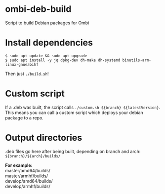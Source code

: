 # ombi-deb-build
Script to build Debian packages for Ombi

# Install dependencies 
```
$ sudo apt update && sudo apt upgrade
$ sudo apt install -y jq dpkg-dev dh-make dh-systemd binutils-arm-linux-gnueabihf
```
Then just `./build.sh`!

# Custom script
If a .deb was built, the script calls `./custom.sh ${branch} ${latestVersion}`.  
This means you can call a custom script which deploys your debian package to a repo.

# Output directories
.deb files go here after being built, depending on branch and arch: `${branch}/${arch}/builds/`

**For example:**  
master/amd64/builds/  
master/armhf/builds/  
develop/amd64/builds/  
develop/armhf/builds/  
